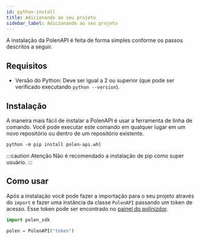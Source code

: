 ```yaml
---
id: python-install
title: Adicionando ao seu projeto
sidebar_label: Adicionando ao seu projeto
---
```

A instalação da PolenAPI é feita de forma simples conforme os passos descritos a seguir.

## Requisitos

- Versão do Python: Deve ser igual a 2 ou superior (que pode ser verificado executando `python --version`).

## Instalação

A maneira mais fácil de instalar a PolenAPI é usar a ferramenta de linha de comando. Você pode executar este comando em qualquer lugar em um novo repositório ou dentro de um repositório existente.

```shell
python -m pip install polen-api.whl
```

:::caution Atenção
Não é recomendado a instalação de pip como super usuário.
:::

## Como usar
Após a instalação você pode fazer a importação para o seu projeto através do `import` e fazer uma instância da classe `PolenAPI` passando um token de acesso. Esse token pode ser encontrado no [painel do polinizdor](https://painel.opolen.com.br/).


```python
import polen_sdk

polen = PolenAPI("token")
```
